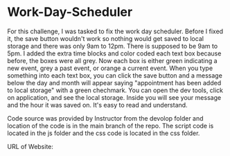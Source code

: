 # Work-Day-Scheduler

For this challenge, I was tasked to fix the work day scheduler. Before I fixed it, the save button wouldn't work so nothing would get saved to local storage and there was only 9am to 12pm. There is supposed to be 9am to 5pm. I added the extra time blocks and color coded each text box because before, the boxes were all grey. Now each box is either green indicating a new event, grey a past event, or orange a current event. When you type something into each text box, you can click the save button and a message below the day and month will appear saying "appointment has been added to local storage" with a green chechmark. You can open the dev tools, click on application, and see the local storage. Inside you will see your message and the hour it was saved on. It's easy to read and understand. 

Code source was provided by Instructor from the devolop folder and location of the code is in the main branch of the repo. The script code is located in the js folder and the css code is located in the css folder. 

URL of Website: 

